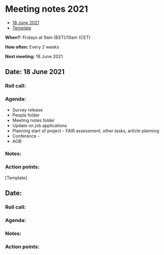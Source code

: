 # Meeting notes 2021

* [18 June 2021](#date-18-june-2021)
* [Template](#template-date-dd-month-yyyy)

**When?:** Fridays at 9am (BST)/10am (CET)

**How often:** Every 2 weeks

**Next meeting:**  18 June 2021



## Date: 18 June 2021

### Roll call:

### Agenda:
* Survey release
* People folder
* Meeting notes folder
* Update on job applications
* Planning start of project - FAIR assessment, other tasks, article planning
* Conference - 
* AOB

### Notes:

### Action points:



[Template]
## Date: 

### Roll call:

### Agenda:

### Notes:

### Action points:
